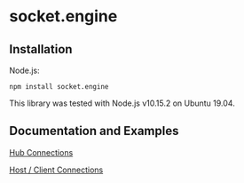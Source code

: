 # socket.engine

## Installation

Node.js:

```
npm install socket.engine
```

This library was tested with Node.js v10.15.2 on Ubuntu 19.04.

## Documentation and Examples

[Hub Connections](https://github.com/0xJeremy/socket.engine/blob/master/nodejs/docs/Hub_Documentation.md)

[Host / Client Connections](https://github.com/0xJeremy/socket.engine/blob/master/nodejs/docs/HostClient_Documentation.md)

